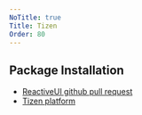 ```yaml
---
NoTitle: true
Title: Tizen
Order: 80
---
```


## Package Installation

* [ReactiveUI github pull request](https://github.com/reactiveui/ReactiveUI/pull/1387)
* [Tizen platform](../../../docs/guidelines/platform/tizen)
